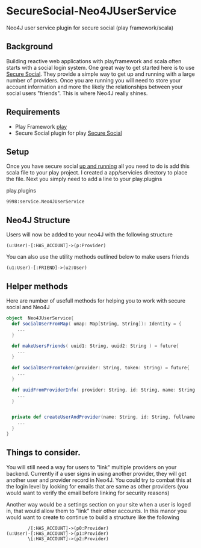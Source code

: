 SecureSocial-Neo4JUserService
=============================

Neo4J user service plugin for secure social (play framework/scala)

## Background
Building reactive web applications with playframework and scala often starts with a social login system.  One great way to get started here is to use [Secure Social](http://securesocial.ws/).  They provide a simple way to get up and running with a large number of providers.  Once you are running you will need to store your account information and more the likely the relationships between your social users "friends".  This is where Neo4J really shines.

## Requirements 
* Play Framework [play](http://www.playframework.com/)
* Secure Social plugin for play [Secure Social](http://securesocial.ws/)

## Setup
Once you have secure social [up and running](http://securesocial.ws/guide/getting-started.html) all you need to do is add this scala file to your play project.  I created a app/servicies directory to place the file.  Next you simply need to add a line to your play.plugins

play.plugins
```
9998:service.Neo4JUserService
```

## Neo4J Structure
Users will now be added to your neo4J with the following structure

```
(u:User)-[:HAS_ACCOUNT]->(p:Provider)
```

You can also use the utility methods outlined below to make users friends
```
(u1:User)-[:FRIEND]->(u2:User)
```



## Helper methods

Here are number of usefull methods for helping you to work with secure social and Neo4J

```scala
object  Neo4JUserService{
  def socialUserFromMap( umap: Map[String, String]): Identity = {
    ...
  }

  def makeUsersFriends( uuid1: String, uuid2: String ) = future{
    ...
  }

  def socialUserFromToken(provider: String, token: String) = future{
    ...
  }

  def uuidFromProviderInfo( provider: String, id: String, name: String = "" ) = future {
    ...
  }


  private def createUserAndProvider(name: String, id: String, fullname: String) = {
    ...
  }
}

```

## Things to consider.

You will still need a way for users to "link" multiple providers on your backend.  Currently if a user signs in using another provider, they will get another user and provider record in Neo4J.  You could try to combat this at the login level by looking for emails that are same as other providers (you would want to verify the email before linking for security reasons)

Another way would be a settings section on your site when a user is loged in, that would allow them to "link" their other accounts.  In this manor you would want to create to continue to build a structure like the following

```   
        /[:HAS_ACCOUNT]->(p0:Provider)
(u:User)-[:HAS_ACCOUNT]->(p1:Provider)
        \[:HAS_ACCOUNT]->(p2:Provider)
```
